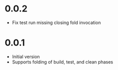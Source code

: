 # 0.0.2

* Fix test run missing closing fold invocation

# 0.0.1

* Initial version
* Supports folding of build, test, and clean phases